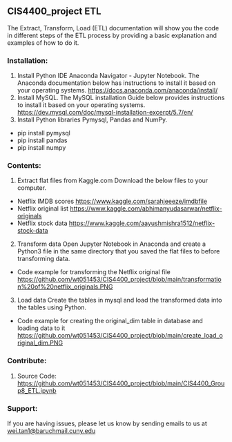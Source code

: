 ## CIS4400_project ETL

The Extract, Transform, Load (ETL) documentation will show you the code in different steps of the ETL process by providing a basic explanation and examples of how to do it.

### Installation:
1. Install Python IDE Anaconda Navigator - Jupyter Notebook. The Anaconda documentation below has instructions to install it based on your operating systems.
https://docs.anaconda.com/anaconda/install/
2. Install MySQL. The MySQL installation Guide below provides instructions to install it based on your operating systems.
https://dev.mysql.com/doc/mysql-installation-excerpt/5.7/en/
3. Install Python libraries Pymysql, Pandas and NumPy.
- pip install pymysql
- pip install pandas
- pip install numpy

### Contents:
1. Extract flat files from Kaggle.com 
Download the below files to your computer.
- Netflix IMDB scores https://www.kaggle.com/sarahjeeeze/imdbfile
- Netflix original list https://www.kaggle.com/abhimanyudasarwar/netflix-originals
- Netflix stock data https://www.kaggle.com/aayushmishra1512/netflix-stock-data

2. Transform data 
Open Jupyter Notebook in Anaconda and create a Python3 file in the same directory that you saved the flat files to before transforming data.
- Code example for transforming the Netflix original file 
https://github.com/wt051453/CIS4400_project/blob/main/transformation%20of%20netflix_originals.PNG

3. Load data
Create the tables in mysql and load the transformed data into the tables using Python.
- Code example for creating the original_dim table in database and loading data to it 
https://github.com/wt051453/CIS4400_project/blob/main/create_load_original_dim.PNG

### Contribute:
1. Source Code: https://github.com/wt051453/CIS4400_project/blob/main/CIS4400_Group8_ETL.ipynb

### Support:
If you are having issues, please let us know by sending emails to us at wei.tan1@baruchmail.cuny.edu



